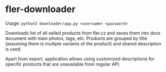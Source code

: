# fler-downloader

Usage: `python3 downloader/app.py <username> <password>`

Downloads list of all selled products from fler.cz and saves them into docx document with main photos, tags, etc. Products are grouped by title (assuming there is multiple variants of the product) and shared description is used.

Apart from export, application allows using customized descriptions for specific products that are unavailable from regular API.
